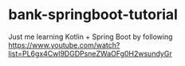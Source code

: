 # bank-springboot-tutorial

Just me learning Kotlin + Spring Boot by following https://www.youtube.com/watch?list=PL6gx4Cwl9DGDPsneZWaOFg0H2wsundyGr
